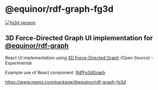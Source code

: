 # @equinor/rdf-graph-fg3d

[![fg3d version](https://img.shields.io/npm/v/@equinor/rdf-graph-fg3d)](CHANGELOG.md)

## 3D Force-Directed Graph UI implementation for [@equinor/rdf-graph](https://github.com/equinor/rdf-graph)

React UI implementation using [3D Force-Directed Graph](https://github.com/vasturiano/3d-force-graph) (Open Source) - Experimental

Example use of React component: [RdfFg3dGraph](/apps/playground/src/components/fg3d/)

<https://www.npmjs.com/package/@equinor/rdf-graph-fg3d>

